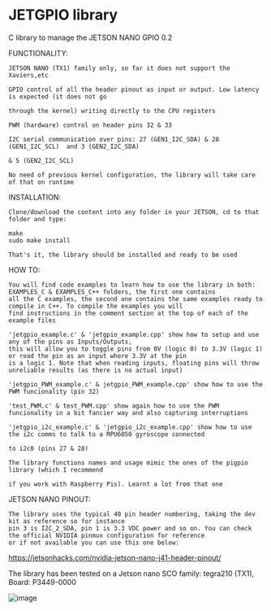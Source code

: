 # JETGPIO library

C library to manage the JETSON NANO GPIO 0.2

FUNCTIONALITY:

    JETSON NANO (TX1) family only, so far it does not support the Xaviers,etc
  
    GPIO control of all the header pinout as input or output. Low latency is expected (it does not go 
    
    through the kernel) writing directly to the CPU registers
    
    PWM (hardware) control on header pins 32 & 33
    
    I2C serial communication over pins: 27 (GEN1_I2C_SDA) & 28 (GEN1_I2C_SCL)  and 3 (GEN2_I2C_SDA) 
    
    & 5 (GEN2_I2C_SCL)
  
    No need of previous kernel configuration, the library will take care of that on runtime
  
  
 INSTALLATION:
 
    Clone/download the content into any folder in your JETSON, cd to that folder and type:
  
    make                                                     
    sudo make install                                             
  
    That's it, the library should be installed and ready to be used
  
 HOW TO:
 
    You will find code examples to learn how to use the library in both: EXAMPLES_C & EXAMPLES_C++ folders, the first one contains 
    all the C examples, the second one contains the same examples ready to compile in C++. To compile the examples you will
    find instructions in the comment section at the top of each of the example files
    
    'jetgpio_example.c' & 'jetgpio_example.cpp' show how to setup and use any of the pins as Inputs/Outputs,
    this will allow you to toggle pins from 0V (logic 0) to 3.3V (logic 1) or read the pin as an input where 3.3V at the pin 
    is a logic 1. Note that when reading inputs, floating pins will throw unreliable results (as there is no actual input)
    
    'jetgpio_PWM_example.c' & jetgpio_PWM_example.cpp' show how to use the PWM funcionality (pin 32)
    
    'test_PWM.c' & test_PWM.cpp' show again how to use the PWM funcionality in a bit fancier way and also capturing interruptions
    
    'jetgpio_i2c_example.c' & 'jetgpio_i2c_example.cpp' show how to use the i2c comms to talk to a MPU6050 gyroscope connected 
    
    to i2c0 (pins 27 & 28)
    
    The library functions names and usage mimic the ones of the pigpio library (which I recommend 
    
    if you work with Raspberry Pis). Learnt a lot from that one
    
 JETSON NANO PINOUT:
 
    The library uses the typical 40 pin header numbering, taking the dev kit as reference so for instance 
    pin 3 is I2C_2_SDA, pin 1 is 3.3 VDC power and so on. You can check the official NVIDIA pinmux configuration for reference 
    or if not available you can use this one below:

   https://jetsonhacks.com/nvidia-jetson-nano-j41-header-pinout/

The library has been tested on a Jetson nano SCO family: tegra210 (TX1), Board: P3449-0000


![image](https://user-images.githubusercontent.com/47650457/164944765-998ca31c-d72c-4d2b-8cbc-7bea594ce8d5.png)








